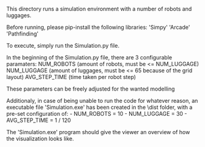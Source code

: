 This directory runs a simulation environment with a number of robots and luggages.

Before running, please pip-install the following libraries:
	'Simpy'
	'Arcade'
	'Pathfinding'

To execute, simply run the Simulation.py file. 

In the beginning of the Simulation.py file, there are 3 configurable paramaters: 
	NUM_ROBOTS (amount of robots, must be <= NUM_LUGGAGE) 
	NUM_LUGGAGE (amount of luggages, must be <= 65 because of the grid layout) 
	AVG_STEP_TIME (time taken per robot step)

These parameters can be freely adjusted for the wanted modelling

Additionaly, in case of being unable to run the code for whatever reason, an executable file 'Simulation.exe' has 
been created in the \dist folder, with a pre-set configuration of:
	- NUM_ROBOTS = 10
	- NUM_LUGGAGE = 30
	- AVG_STEP_TIME = 1 / 120

The 'Simulation.exe' program should give the viewer an overview of how the visualization looks like.